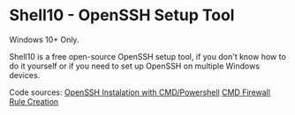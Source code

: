 # Shell10 - OpenSSH Setup Tool
Windows 10+ Only.

Shell10 is a free open-source OpenSSH setup tool, if you don't know how to do it yourself
or if you need to set up OpenSSH on multiple Windows devices.

Code sources:
[OpenSSH Instalation with CMD/Powershell](<https://docs.plm.automation.siemens.com/content/polarion/19.3/help/en_US/polarion_linux_installation/configure_ole_object_support_and_attachment_preview_generator/install_openssh.html>)
[CMD Firewall Rule Creation](<https://learn.microsoft.com/en-us/troubleshoot/windows-server/networking/netsh-advfirewall-firewall-control-firewall-behavior>)

